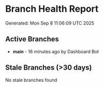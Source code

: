 # Branch Health Report
Generated: Mon Sep  8 11:06:09 UTC 2025

## Active Branches
- **main** - 16 minutes ago by Dashboard Bot

## Stale Branches (>30 days)
No stale branches found
